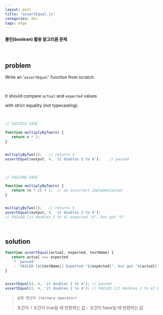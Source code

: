 ```yaml
---
layout: post
title: "assertEqual.js"
categories: dev
tags: algo
---
```


#### 불린(boolean) 활용 알고리즘 문제

<br>

## problem

Write an '`assertEqual`' function from scratch.

<br>

It should compare `actual` and `expected` values

with strict equality (not typecasting).

<br>

```javascript
// SUCCESS CASE

function multiplyByTwo(n) {
   return n * 2;
}


multiplyByTwo(2);	// returns 4
assertEqual(output, 4, 'it doubles 2 to 4');	// passed
```

<br>

```javascript
// FAILURE CASE

function multiplyByTwo(n) {
   return (n * 2) + 1;	// an incorrect implementation
}


multiplyByTwo(2);	// returns 5
assertEqual(output, 4, 'it doubles 2 to 4');
// FAILED [it doubles 2 to 4] expected "4", but got "5"
```

<br>

## solution

```javascript
function assertEqual(actual, expected, testName) {
   return actual === expected
   	? 'passed'
   	: `FAILED [${testName}] Expected "${expected}", but got "${actual}"`;
}


assertEqual(4, 4, 'it doubles 2 to 4');	// passed
assertEqual(2, 4, 'it doubles 2 to 4');	// FAILED [it doubles 2 to 4] Expected "4", but got "2"
```

> `삼항 연산자 (ternary operator)`
>
> 조건식 `?` 조건이 true일 때 반환하는 값 `:` 조건이 false일 때 반환하는 값

<br>
